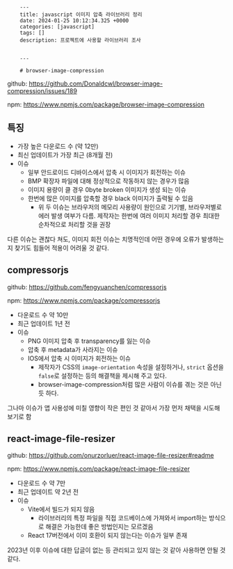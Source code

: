 

        ---
        title: javascript 이미지 압축 라이브러리 정리
        date: 2024-01-25 10:12:34.325 +0000
        categories: [javascript]
        tags: []
        description: 프로젝트에 사용할 라이브러리 조사
        
        
        ---

        # browser-image-compression

github: https://github.com/Donaldcwl/browser-image-compression/issues/189

npm: https://www.npmjs.com/package/browser-image-compression

## 특징

- 가장 높은 다운로드 수 (약 12만)
- 최신 업데이트가 가장 최근 (8개월 전)
- 이슈
    - 일부 안드로이드 디바이스에서 압축 시 이미지가 회전하는 이슈
    - BMP 확장자 파일에 대해 정상적으로 작동하지 않는 경우가 많음
    - 이미지 용량이 클 경우 0byte broken 이미지가 생성 되는 이슈
    - 한번에 많은 이미지를 압축할 경우 black 이미지가 출력될 수 있음
        - 위 두 이슈는 브라우저의 메모리 사용량이 원인으로 기기별, 브라우저별로 에러 발생 여부가 다름. 제작자는 한번에 여러 이미지 처리할 경우 최대한 순차적으로 처리할 것을 권장
        

다른 이슈는 괜찮다 쳐도, 이미지 회전 이슈는 치명적인데 어떤 경우에 오류가 발생하는지 찾기도 힘들어 적용이 어려울 것 같다.

## compressorjs

github: https://github.com/fengyuanchen/compressorjs

npm: https://www.npmjs.com/package/compressorjs

- 다운로드 수 약 10만
- 최근 업데이트 1년 전
- 이슈
    - PNG 이미지 압축 후 transparency를 잃는 이슈
    - 압축 후 metadata가 사라지는 이슈
    - IOS에서 압축 시 이미지가 회전하는 이슈
        - 제작자가 CSS의 `image-orientation` 속성을 설정하거나, `strict` 옵션을 `false`로 설정하는 등의 해결책을 제시해 주고 있다.
        - browser-image-compression처럼 많은 사람이 이슈를 겪는 것은 아닌듯 하다.

그나마 이슈가 앱 사용성에 미칠 영향이 작은 편인 것 같아서 가장 먼저 채택을 시도해 보기로 함

## react-image-file-resizer

github: https://github.com/onurzorluer/react-image-file-resizer#readme

npm: https://www.npmjs.com/package/react-image-file-resizer

- 다운로드 수 약 7만
- 최근 업데이트 약 2년 전
- 이슈
    - Vite에서 빌드가 되지 않음
        - 라이브러리의 특정 파일을 직접 코드베이스에 가져와서 import하는 방식으로 해결은 가능한데 좋은 방법인지는 모르겠음
    - React 17버전에서 이미 호환이 되지 않는다는 이슈가 일부 존재

2023년 이후 이슈에 대한 답글이 없는 등 관리되고 있지 않는 것 같아 사용하면 안될 것 같다.

        